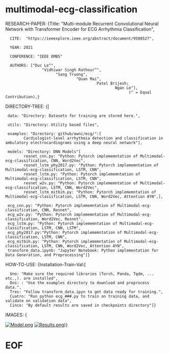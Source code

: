 # multimodal-ecg-classification

RESEARCH-PAPER:  {Title: "Multi-module Recurrent Convolutional Neural Network with Transformer Encoder for ECG Arrhythmia Classification",

      CITE:  "https://ieeexplore.ieee.org/abstract/document/9508527",
      
      YEAR: 2021
      
      CONFERENCE: "IEEE EMBS"
      
      AUTHORS: ["Duc Le^",
                    "Vidhiwar Singh Rathour^",
                          "Sang Truong", 
                                   "Quan Mai^, 
                                            Patel Brijesh; 
                                                    Ngan Le"],
                                                          (^ = Equal Contribution),}  

                                                          
                                                                                    
DIRECTORY-TREE: {[

     data: "Directory: Datasets for training are stored here.",
    
     utils: "Directory: Utility based files",
     
     examples: "Directory: github/awni/ecg/":[
            Cardiologist-level arrhythmia detection and classification in ambulatory electrocardiograms using a deep neural network"],

     models: "Directory: DNN Models"[
            resnet_cnn.py: "Python: Pytorch implememntation of Multimodal-ecg-classification, CNN, Word2Vec",
            resnet_lstm_phy2017.py: "Python: Pytorch implememntation of Multimodal-ecg-classification, LSTM, CNN",
            resnet_lstm.py: "Python: Pytorch implememntation of Multimodal-ecg-classification, LSTM, CNN",
            resnet_w2v.py: "Python: Pytorch implememntation of Multimodal-ecg-classification, LSTM, CNN, Word2Vec",
            resnet_lstm_mitbih.py: "Python: Pytorch implememntation of Multimodal-ecg-classification, LSTM, CNN, Word2Vec, Attention AYN",],

     ecg_cnn.py: "Python: Pytorch implememntation of Multimodal-ecg-classification, CNN, Resnet",
     ecg_w2v.py: "Python: Pytorch implememntation of Multimodal-ecg-classification, Word2Vec, Resnet",
     ecg_lstm.py: "Python: Pytorch implememntation of Multimodal-ecg-classification, LSTM, CNN, LSTM",
     ecg_phy2017.py:"Python: Pytorch implememntation of Multimodal-ecg-classification, LSTM, CNN",
     ecg_mitbih.py: "Python: Pytorch implememntation of Multimodal-ecg-classification, LSTM, CNN, Word2Vec, Attention AYN",
     transform_data.ipynb: "Jupyter Notebook: Python implementation for Data Generation, and Preprocessing"]}
                                       
HOW-TO-USE: {Installation-Train-Val:[

      Uno: "Make sure the required libraries (Torch, Panda, Tqdm, ... etc.,). are installed",
      Dos: : "Use the examples directory to download and preprocess data.",
      Tres: "Follow transform_data.ipyn to get data ready for training.",
      Cuatro: "Run python ecg_###.py to train on training data, and validate on validation data",
      Cinco: "By default results are saved in checkpoints directory"]}
                               
IMAGES: { 

 [![Model.png](https://i.postimg.cc/PJw2b5gd/Model.png)](https://postimg.cc/vxGrbb8K)
 [![Results.png](https://i.postimg.cc/PxmCmGSB/Results.png)](https://postimg.cc/34xrTq5B))}

             
#  EOF
                     
                    
